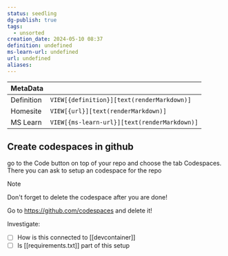 ```yaml
---
status: seedling
dg-publish: true
tags:
  - unsorted
creation_date: 2024-05-10 08:37
definition: undefined
ms-learn-url: undefined
url: undefined
aliases:
---
```


| MetaData   |                                              |
| ---------- | -------------------------------------------- |
| Definition | `VIEW[{definition}][text(renderMarkdown)]`   |
| Homesite   | `VIEW[{url}][text(renderMarkdown)]`          |
| MS Learn   | `VIEW[{ms-learn-url}][text(renderMarkdown)]` |

## Create codespaces in github
go to the Code button on top of your repo and choose the tab Codespaces.
There you can ask to setup an codespace for the repo


> [!NOTE]
> Don't forget to delete the codespace after you are done!

Go to https://github.com/codespaces and delete it!

Investigate:

- [ ] How is this connected to [[devcontainer]]
- [ ] Is [[requirements.txt]] part of this setup
